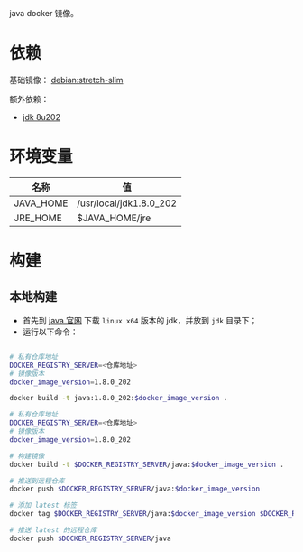 java docker 镜像。

# 依赖

基础镜像： [debian:stretch-slim](https://hub.docker.com/_/debian)

额外依赖：
+ [jdk 8u202](https://www.oracle.com/technetwork/java/javase/downloads/index.html)

# 环境变量

| 名称 | 值 |
| ------ | ------ |
| JAVA_HOME | /usr/local/jdk1.8.0_202 |
| JRE_HOME | $JAVA_HOME/jre |


# 构建

## 本地构建

+ 首先到 [java 官网](https://www.oracle.com/technetwork/java/javase/downloads/jdk8-downloads-2133151.html) 下载 `linux x64` 版本的 jdk，并放到 `jdk` 目录下；
+ 运行以下命令：

```sh

# 私有仓库地址
DOCKER_REGISTRY_SERVER=<仓库地址>
# 镜像版本
docker_image_version=1.8.0_202

docker build -t java:1.8.0_202:$docker_image_version .

# 私有仓库地址
DOCKER_REGISTRY_SERVER=<仓库地址>
# 镜像版本
docker_image_version=1.8.0_202

# 构建镜像
docker build -t $DOCKER_REGISTRY_SERVER/java:$docker_image_version .

# 推送到远程仓库
docker push $DOCKER_REGISTRY_SERVER/java:$docker_image_version

# 添加 latest 标签
docker tag $DOCKER_REGISTRY_SERVER/java:$docker_image_version $DOCKER_REGISTRY_SERVER/java

# 推送 latest 的远程仓库
docker push $DOCKER_REGISTRY_SERVER/java
```
